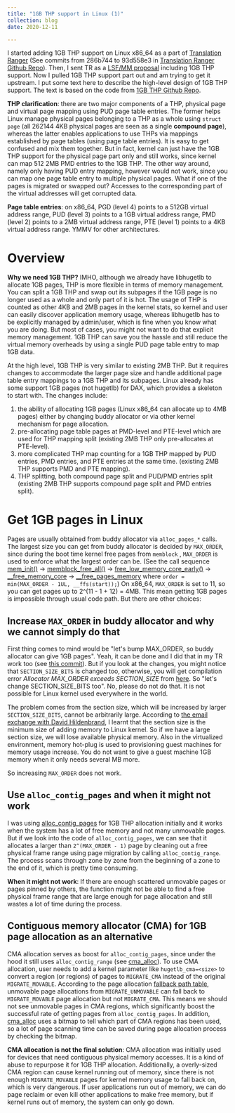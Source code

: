 ```yaml
---
title: "1GB THP support in Linux (1)"
collection: blog
date: 2020-12-11

---
```


I started adding 1GB THP support on Linux x86_64 as a part of [Translation Ranger](https://normal.zone/blog/2019-06-24-translation-ranger/) (See commits from 286b744 to 93d558e3 in [Translation Ranger Github Repo](https://github.com/ysarch-lab/translation_ranger_isca_2019)). Then, I sent TR as a [LSF/MM proposal](https://lore.kernel.org/lkml/20190215220856.29749-15-zi.yan@sent.com/T/) including 1GB THP support. Now I pulled 1GB THP support part out and am trying to get it upstream. I put some text here to describe the high-level design of 1GB THP support. The text is based on the code from [1GB THP Github Repo](https://github.com/x-y-z/linux-1gb-thp/tree/1gb_thp_v5.10-rc5-mmotm-2020-11-23-21-12).

**THP clarification**: there are two major components of a THP, physical page and virtual page mapping using PUD page table entries. The former helps Linux manage physical pages belonging to a THP as a whole using `struct page` (all 262144 4KB physical pages are seen as a single **compound page**), whereas the latter enables applications to use THPs via mappings established by page tables (using page table entries). It is easy to get confused and mix them together. But in fact, kernel can just have the 1GB THP support for the physical page part only and still works, since kernel can map 512 2MB PMD entries to the  1GB THP. The other way around, namely only having PUD entry mapping, however would not work, since you can map one page table entry to multiple physical pages. What if one of the pages is migrated or swapped out? Accesses to the corresponding part of the virtual addresses will get corrupted data.

**Page table entries**: on x86_64, PGD (level 4) points to a 512GB virtual address range, PUD (level 3) points to a 1GB virtual address range, PMD (level 2) points to a 2MB virtual address range, PTE (level 1) points to a 4KB virtual address range. YMMV for other architectures.

# Overview
**Why we need 1GB THP?** IMHO, although we already have libhugetlb to allocate 1GB pages, THP is more flexible in terms of memory management. You can split a 1GB THP and swap out its subpages if the 1GB page is no longer used as a whole and only part of it is hot. The usage of THP is counted as other 4KB and 2MB pages in the kernel stats, so kernel and user can easily discover application memory usage, whereas libhugetlb has to be explicitly managed by admin/user, which is fine when you know what you are doing. But most of cases, you might not want to do that explicit memory management. 1GB THP can save you the hassle and still reduce the virtual memory overheads by using a single PUD page table entry to map 1GB data.



At the high level, 1GB THP is very similar to existing 2MB THP. But it requires changes to accommodate the larger page size and handle additional page table entry mappings to a 1GB THP and its subpages. Linux already has some support 1GB pages (not hugetlb) for DAX, which provides a skeleton to start with. The changes include: 

1. the ability of allocating 1GB pages (Linux x86_64 can allocate up to 4MB pages) either by changing buddy allocator or via other kernel mechanism for page allocation.
2. pre-allocating page table pages at PMD-level and PTE-level which are used for THP mapping split (existing 2MB THP only pre-allocates at PTE-level).
3. more complicated THP map counting for a 1GB THP mapped by PUD entries, PMD entries, and PTE entries at the same time. (existing 2MB THP supports PMD and PTE mapping).
4. THP splitting, both compound page split and PUD/PMD entries split (existing 2MB THP supports compound page split and PMD entries split).

   

# Get 1GB pages in Linux

Pages are usually obtained from buddy allocator via `alloc_pages_*` calls. The largest size you can get from buddy allocator is decided by `MAX_ORDER`, since during the boot time kernel free pages from `memblock` , `MAX_ORDER` is used to enforce what the largest order can be. (See the call sequence [mem_init()](https://elixir.bootlin.com/linux/v5.10-rc5/source/arch/x86/mm/init_64.c#L1285) -> [memblock_free_all()](https://elixir.bootlin.com/linux/v5.10-rc5/source/mm/memblock.c#L2011) -> [free_low_memory_core_early()](https://elixir.bootlin.com/linux/v5.10-rc5/source/mm/memblock.c#L1960) -> [ __free_memory_core](https://elixir.bootlin.com/linux/v5.10-rc5/source/mm/memblock.c#L1945) -> [__free_pages_memory](https://elixir.bootlin.com/linux/v5.10-rc5/source/mm/memblock.c#L1929) where `order = min(MAX_ORDER - 1UL, __ffs(start));`) On x86_64, `MAX_ORDER` is set to 11, so you can get pages up to 2^(11 - 1 + 12) = 4MB. This mean getting 1GB pages is impossible through usual code path. But there are other choices:

## Increase `MAX_ORDER` in buddy allocator and why we cannot simply do that

First thing comes to mind would be "let's bump MAX_ORDER, so buddy allocator can give 1GB pages". Yeah, it can be done and I did that in my TR work too (see [this commit](https://github.com/ysarch-lab/translation_ranger_isca_2019/commit/286b744c17db544175150db248f9217a510650ff)). But if you look at the changes, you might notice that `SECTION_SIZE_BITS` is changed too, otherwise, you will get compilation error _Allocator MAX_ORDER exceeds SECTION_SIZE_ from [here](https://elixir.bootlin.com/linux/v5.10-rc5/source/include/linux/mmzone.h#L1170). So "let's change SECTION_SIZE_BITS too". No, please do not do that. It is not possible for Linux kernel used everywhere in the world.



The problem comes from the section size, which will be increased by larger `SECTION_SIZE_BITS`, cannot be arbitrarily large. According to [the email exchange with David Hildenbrand](https://lore.kernel.org/linux-mm/4b3006cf-3391-6839-904e-b415613198cb@redhat.com/), I learnt that the section size is the minimum size of adding memory to Linux kernel. So if we have a large section size, we will lose available physical memory. Also in the virtualized environment, memory hot-plug is used to provisioning guest machines for memory usage increase. You do not want to give a guest machine 1GB memory when it only needs several MB more.



So increasing `MAX_ORDER` does not work.

## Use `alloc_contig_pages` and when it might not work

I was using [alloc_contig_pages](https://elixir.bootlin.com/linux/v5.10-rc5/source/mm/page_alloc.c#L8669) for 1GB THP allocation initially and it works when the system has a lot of free memory and not many unmovable pages. But if we look into the code of `alloc_contig_pages`, we can see that it allocates a larger than `2^(MAX_ORDER - 1)` page by cleaning out a free physical frame range using page migration by calling `alloc_contig_range`. The process scans through zone by zone from the beginning of a zone to the end of it, which is pretty time consuming.



**When it might not work**: If there are enough scattered unmovable pages or pages pinned by others, the function might not be able to find a free physical frame range that are large enough for page allocation and still wastes a lot of time during the process. 

## Contiguous memory allocator (CMA) for 1GB page allocation as an alternative

CMA allocation serves as boost for `alloc_contig_pages`, since under the hood it still uses `alloc_contig_range` (see [cma_alloc](https://elixir.bootlin.com/linux/v5.10-rc5/source/mm/cma.c#L411)). To use CMA allocation, user needs to add a kernel parameter like `hugetlb_cma=<size>` to convert a region (or regions) of pages to `MIGRATE_CMA` instead of the original `MIGRATE_MOVABLE`. According to the page allocation [fallback path table](https://elixir.bootlin.com/linux/v5.10-rc5/source/mm/page_alloc.c#L2335), unmovable page allocations from `MIGRATE_UNMOVABLE` can fall back to `MIGRATE_MOVABLE` page allocation but not `MIGRATE_CMA`. This means we should not see unmovable pages in CMA regions, which significantly boost the successful rate of getting pages from `alloc_contig_pages`. In addition, [cma_alloc](https://elixir.bootlin.com/linux/v5.10-rc5/source/mm/cma.c#L411) uses a bitmap to tell which part of CMA regions has been used, so a lot of page scanning time can be saved during page allocation process by checking the bitmap.



**CMA allocation is not the final solution**: CMA allocation was initially used for devices that need contiguous physical memory accesses. It is a kind of abuse to repurpose it for 1GB THP allocation. Additionally, a overly-sized CMA region can cause kernel running out of memory, since there is not enough `MIGRATE_MOVABLE` pages for kernel memory usage to fall back on, which is very dangerous. If user applications run out of memory, we can do page reclaim or even kill other applications to make free memory, but if kernel runs out of memory, the system can only go down. 





